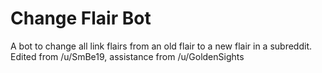 # Change Flair Bot
A bot to change all link flairs from an old flair to a new flair in a subreddit.  
Edited from /u/SmBe19, assistance from /u/GoldenSights
